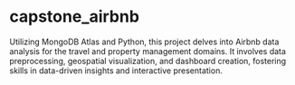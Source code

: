 # capstone_airbnb
Utilizing MongoDB Atlas and Python, this project delves into Airbnb data analysis for the travel and property management domains. It involves data preprocessing, geospatial visualization, and dashboard creation, fostering skills in data-driven insights and interactive presentation.
